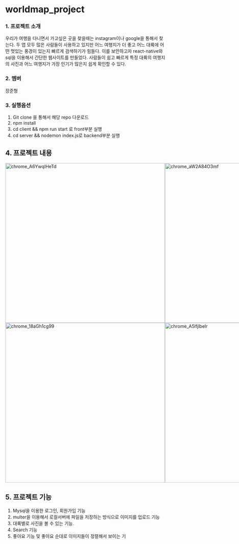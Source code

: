 # worldmap_project



### 1. 프로젝트 소개
우리가 여행을 다니면서 가고싶은 곳을 찾을때는 instagram이나 google을 통해서 찾는다. 두 앱 모두 많은 사람들이 사용하고 있지만 어느 여행지가 더 좋고 어느 대륙에 어떤 멋있는 풍경이 있는지 빠르게 검색하기가 힘들다. 이를 보안하고자 react-native와 sql을 이용해서 간단한 웹사이트를 만들었다. 사람들이 쉽고 빠르게 특정 대륙의 여행지의 사진과 어느 여행지가 가장 인기가 많은지 쉽게 확인할 수 있다. 

### 2. 멤버
장준형 

### 3. 실행옵션

1. Git clone 을 통해서 해당 repo 다운로드
2. npm install 
3. cd client && npm run start 로 front부분 실행
4. cd server && nodemon index.js로 backend부분 실행


## 4. 프로젝트 내용 
<div style="display: flex; flex-direction: row;">
<img width="500" alt="chrome_A6YwqIHeTd" src="https://user-images.githubusercontent.com/89409079/229091310-53e2d68a-2486-4204-814f-0c7aeb3351ef.png">
<img width="500" alt="chrome_aW2A84O3mf" src="https://user-images.githubusercontent.com/89409079/229091460-8ab10c72-fd2d-40bf-bb2a-fdd5ca40c878.png">
</div>
<div style="display: flex; flex-direction: row;">
<img width="500" alt="chrome_18aGh1cg99" src="https://user-images.githubusercontent.com/89409079/229091513-ff2c0f5a-e224-4bcc-a8fd-353590e2d5e8.png">
<img width="500" alt="chrome_A5lfjlbeIr" src="https://user-images.githubusercontent.com/89409079/229091557-d7d0873d-b939-452f-837e-d93bf731ab43.png">
</div>

## 5. 프로젝트 기능

1. Mysql을 이용한 로그인, 회원가입 기능
2. multer을 이용해서 로컬서버에 파일을 저장하는 방식으로 이미지를 업로드 기능
3. 대륙별로 사진을 볼 수 있는 기능.
4. Search 기능
5. 좋아요 기능 및 좋아요 순대로 이미지들이 정렬해서 보이는 기



